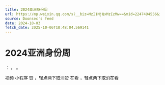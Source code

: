 ```yaml
---
title: 2024亚洲身份周
url: https://mp.weixin.qq.com/s?__biz=MzI1NjQxMzIzMw==&mid=2247494556&idx=1&sn=651d520764980888ea5521bd0bb22c0f
source: Doonsec's feed
date: 2024-10-03
fetch_date: 2025-10-06T18:48:04.569141
---
```


# 2024亚洲身份周

：
，
。

视频
小程序
赞
，轻点两下取消赞
在看
，轻点两下取消在看